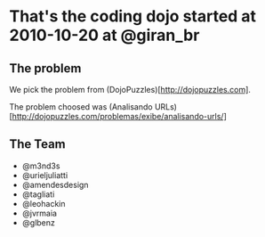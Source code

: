 # That's the coding dojo started at 2010-10-20 at @giran_br

## The problem

We pick the problem from (DojoPuzzles)[http://dojopuzzles.com].

The problem choosed was (Analisando URLs)[http://dojopuzzles.com/problemas/exibe/analisando-urls/]


## The Team

* @m3nd3s
* @urieljuliatti
* @amendesdesign
* @tagliati
* @leohackin
* @jvrmaia
* @glbenz
